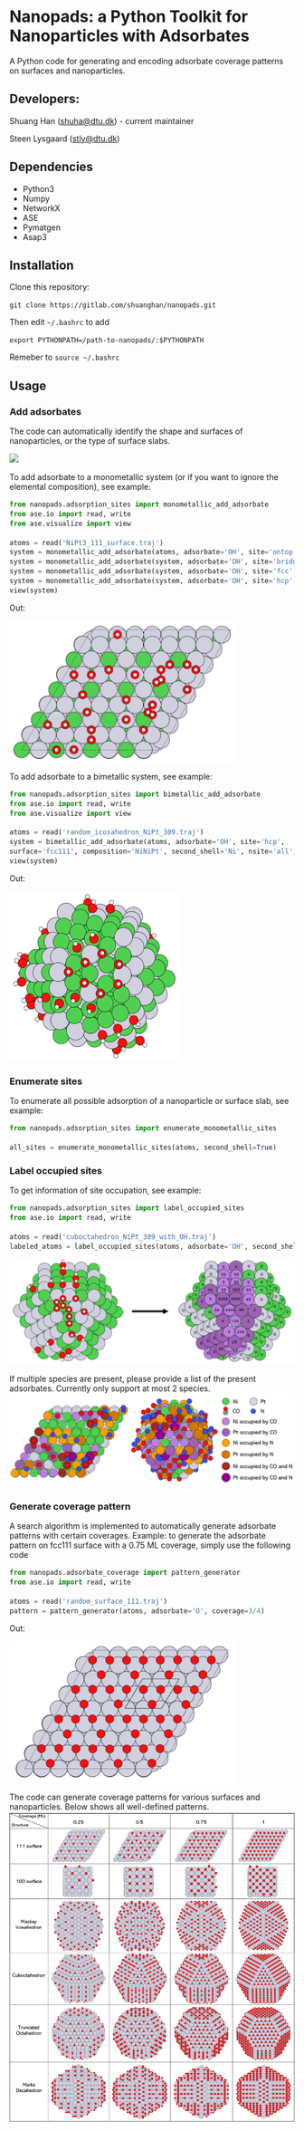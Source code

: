 # Nanopads: a Python Toolkit for **Nanop**articles with **Ads**orbates
A Python code for generating and encoding adsorbate coverage patterns on surfaces and nanoparticles.

## Developers: 
Shuang Han (shuha@dtu.dk) - current maintainer

Steen Lysgaard (stly@dtu.dk)

## Dependencies
* Python3
* Numpy
* NetworkX
* ASE
* Pymatgen
* Asap3

## Installation
Clone this repository:

```git clone https://gitlab.com/shuanghan/nanopads.git```

Then edit ```~/.bashrc``` to add

```export PYTHONPATH=/path-to-nanopads/:$PYTHONPATH```

Remeber to ```source ~/.bashrc```
## Usage
### Add adsorbates
The code can automatically identify the shape and surfaces of nanoparticles, or the type of surface slabs.

![](images/color_facets.png)

To add adsorbate to a monometallic system (or if you want to ignore the elemental composition), see example:
```python
from nanopads.adsorption_sites import monometallic_add_adsorbate
from ase.io import read, write
from ase.visualize import view

atoms = read('NiPt3_111_surface.traj')
system = monometallic_add_adsorbate(atoms, adsorbate='OH', site='ontop', nsite=5)
system = monometallic_add_adsorbate(system, adsorbate='OH', site='bridge', nsite=6)
system = monometallic_add_adsorbate(system, adsorbate='OH', site='fcc', nsite=7)
system = monometallic_add_adsorbate(system, adsorbate='OH', site='hcp', nsite=8)
view(system)
```
Out:

<img src="images/random_NiPt_111_surface_with_OH.png"  width="400" height="250">

To add adsorbate to a bimetallic system, see example:
```python
from nanopads.adsorption_sites import bimetallic_add_adsorbate
from ase.io import read, write
from ase.visualize import view

atoms = read('random_icosahedron_NiPt_309.traj')
system = bimetallic_add_adsorbate(atoms, adsorbate='OH', site='hcp', 
surface='fcc111', composition='NiNiPt', second_shell='Ni', nsite='all')
view(system)
```
Out:

<img src="images/random_icosahedron_NiPt_309_with_OH.png"  width="300" height="300">

### Enumerate sites 
To enumerate all possible adsorption of a nanoparticle or surface slab, see example:
```python
from nanopads.adsorption_sites import enumerate_monometallic_sites

all_sites = enumerate_monometallic_sites(atoms, second_shell=True)
```

### Label occupied sites
To get information of site occupation, see example:
```python
from nanopads.adsorption_sites import label_occupied_sites
from ase.io import read, write

atoms = read('cuboctahedron_NiPt_309_with_OH.traj')
labeled_atoms = label_occupied_sites(atoms, adsorbate='OH', second_shell=True)
```
![](images/tagged_sites.png)

If multiple species are present, please provide a list of the present adsorbates. Currently only support at most 2 species.
![](images/labeled_sites.png)

### Generate coverage pattern
A search algorithm is implemented to automatically generate adsorbate patterns with certain coverages. Example: to generate the adsorbate pattern on fcc111 surface with a 0.75 ML coverage, simply use the following code
```python
from nanopads.adsorbate_coverage import pattern_generator
from ase.io import read, write

atoms = read('random_surface_111.traj')
pattern = pattern_generator(atoms, adsorbate='O', coverage=3/4)
```
Out:

<img src="images/fcc111_0.75ml.png"  width="400" height="250">

The code can generate coverage patterns for various surfaces and nanoparticles. Below shows all well-defined patterns.
![](images/all_coverage_patterns.png)